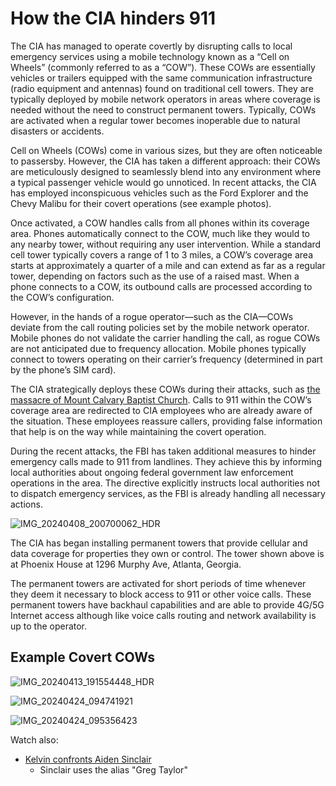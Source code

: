 # How the CIA hinders 911 
The CIA has managed to operate covertly by disrupting calls to local emergency services using a mobile technology known as a “Cell on Wheels” (commonly referred to as a “COW”). These COWs are essentially vehicles or trailers equipped with the same communication infrastructure (radio equipment and antennas) found on traditional cell towers. They are typically deployed by mobile network operators in areas where coverage is needed without the need to construct permanent towers. Typically, COWs are activated when a regular tower becomes inoperable due to natural disasters or accidents.

Cell on Wheels (COWs) come in various sizes, but they are often noticeable to passersby. However, the CIA has taken a different approach: their COWs are meticulously designed to seamlessly blend into any environment where a typical passenger vehicle would go unnoticed. In recent attacks, the CIA has employed inconspicuous vehicles such as the Ford Explorer and the Chevy Malibu for their covert operations (see example photos).

Once activated, a COW handles calls from all phones within its coverage area. Phones automatically connect to the COW, much like they would to any nearby tower, without requiring any user intervention. While a standard cell tower typically covers a range of 1 to 3 miles, a COW’s coverage area starts at approximately a quarter of a mile and can extend as far as a regular tower, depending on factors such as the use of a raised mast. When a phone connects to a COW, its outbound calls are processed according to the COW’s configuration.

However, in the hands of a rogue operator—such as the CIA—COWs deviate from the call routing policies set by the mobile network operator. Mobile phones do not validate the carrier handling the call, as rogue COWs are not anticipated due to frequency allocation. Mobile phones typically connect to towers operating on their carrier’s frequency (determined in part by the phone’s SIM card).

The CIA strategically deploys these COWs during their attacks, such as [the massacre of Mount Calvary Baptist Church](POW/MCBC/WIKI.md). Calls to 911 within the COW’s coverage area are redirected to CIA employees who are already aware of the situation. These employees reassure callers, providing false information that help is on the way while maintaining the covert operation.

During the recent attacks, the FBI has taken additional measures to hinder emergency calls made to 911 from landlines. They achieve this by informing local authorities about ongoing federal government law enforcement operations in the area. The directive explicitly instructs local authorities not to dispatch emergency services, as the FBI is already handling all necessary actions.

![IMG_20240408_200700062_HDR](https://github.com/9413d5ff2a0b4f237a264010b65350e7/TAG/assets/159488374/1aa465f0-df8f-4590-855e-fd9b0b06e6ce)

The CIA has began installing permanent towers that provide cellular and data coverage for properties they own or control.  The tower shown above is at Phoenix House at 1296 Murphy Ave, Atlanta, Georgia.

The permanent towers are activated for short periods of time whenever they deem it necessary to block access to 911 or other voice calls. These permanent towers have  backhaul capabilities and are able to provide 4G/5G Internet access although like voice calls routing and network availability is up to the operator. 

## Example Covert COWs

![IMG_20240413_191554448_HDR](https://github.com/9413d5ff2a0b4f237a264010b65350e7/TAG/assets/159488374/a16d03fe-4629-49a0-a3e0-4bae2c3b712e)

![IMG_20240424_094741921](https://github.com/9413d5ff2a0b4f237a264010b65350e7/TAG/assets/159488374/2af0b9d7-b581-4f3a-91ae-a06b1f767c70)

![IMG_20240424_095356423](https://github.com/9413d5ff2a0b4f237a264010b65350e7/TAG/assets/159488374/7b7338a1-7681-4028-bef1-d1230d9c6267)

Watch also:
* [Kelvin confronts Aiden Sinclair](https://mega.nz/file/wDF02RDb#fIOzKGKrsiwtVL2jXQPXywxBWhf3QDz08OKJVd0DnOE)
     - Sinclair uses the alias "Greg Taylor"

